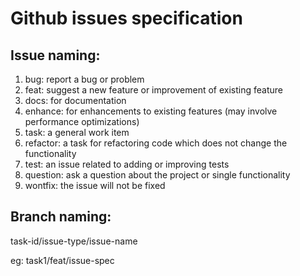 # Github issues specification

## Issue naming:

1. bug: report a bug or  problem
2. feat: suggest a new feature or improvement of existing feature
3. docs: for documentation
4. enhance: for enhancements to existing features (may involve performance optimizations)
5. task: a general work item 
6. refactor: a task for refactoring code which does not change the functionality
7. test: an issue related to adding or improving tests
8. question: ask a question about the project or single functionality
9. wontfix: the issue will not be fixed

## Branch naming:

task-id/issue-type/issue-name

eg: task1/feat/issue-spec

